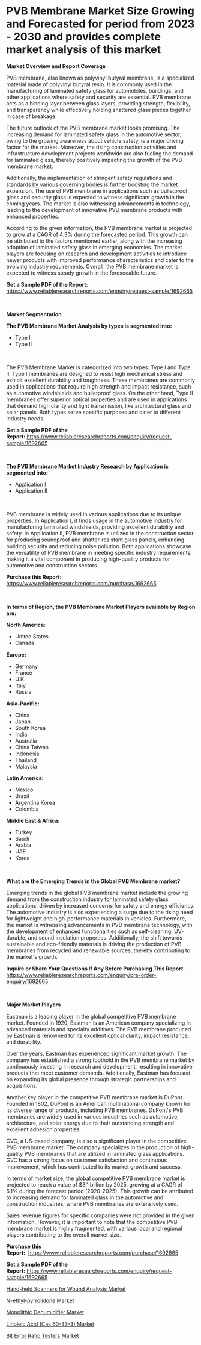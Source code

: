 <p><h1>PVB Membrane Market Size Growing and Forecasted for period from 2023 - 2030 and provides complete market analysis of this market</h1></p><p><strong>Market Overview and Report Coverage</strong></p>
<p><p>PVB membrane, also known as polyvinyl butyral membrane, is a specialized material made of polyvinyl butyral resin. It is commonly used in the manufacturing of laminated safety glass for automobiles, buildings, and other applications where safety and security are essential. PVB membrane acts as a binding layer between glass layers, providing strength, flexibility, and transparency while effectively holding shattered glass pieces together in case of breakage.</p><p>The future outlook of the PVB membrane market looks promising. The increasing demand for laminated safety glass in the automotive sector, owing to the growing awareness about vehicle safety, is a major driving factor for the market. Moreover, the rising construction activities and infrastructure development projects worldwide are also fueling the demand for laminated glass, thereby positively impacting the growth of the PVB membrane market.</p><p>Additionally, the implementation of stringent safety regulations and standards by various governing bodies is further boosting the market expansion. The use of PVB membrane in applications such as bulletproof glass and security glass is expected to witness significant growth in the coming years. The market is also witnessing advancements in technology, leading to the development of innovative PVB membrane products with enhanced properties.</p><p>According to the given information, the PVB membrane market is projected to grow at a CAGR of 4.3% during the forecasted period. This growth can be attributed to the factors mentioned earlier, along with the increasing adoption of laminated safety glass in emerging economies. The market players are focusing on research and development activities to introduce newer products with improved performance characteristics and cater to the evolving industry requirements. Overall, the PVB membrane market is expected to witness steady growth in the foreseeable future.</p></p>
<p><strong>Get a Sample PDF of the Report:</strong> <a href="https://www.reliableresearchreports.com/enquiry/request-sample/1692665">https://www.reliableresearchreports.com/enquiry/request-sample/1692665</a></p>
<p>&nbsp;</p>
<p><strong>Market Segmentation</strong></p>
<p><strong>The PVB Membrane Market Analysis by types is segmented into:</strong></p>
<p><ul><li>Type I</li><li>Type II</li></ul></p>
<p>&nbsp;</p>
<p><p>The PVB Membrane Market is categorized into two types: Type I and Type II. Type I membranes are designed to resist high mechanical stress and exhibit excellent durability and toughness. These membranes are commonly used in applications that require high strength and impact resistance, such as automotive windshields and bulletproof glass. On the other hand, Type II membranes offer superior optical properties and are used in applications that demand high clarity and light transmission, like architectural glass and solar panels. Both types serve specific purposes and cater to different industry needs.</p></p>
<p><strong>Get a Sample PDF of the Report:</strong>&nbsp;<a href="https://www.reliableresearchreports.com/enquiry/request-sample/1692665">https://www.reliableresearchreports.com/enquiry/request-sample/1692665</a></p>
<p>&nbsp;</p>
<p><strong>The PVB Membrane Market Industry Research by Application is segmented into:</strong></p>
<p><ul><li>Application I</li><li>Application II</li></ul></p>
<p>&nbsp;</p>
<p><p>PVB membrane is widely used in various applications due to its unique properties. In Application I, it finds usage in the automotive industry for manufacturing laminated windshields, providing excellent durability and safety. In Application II, PVB membrane is utilized in the construction sector for producing soundproof and shatter-resistant glass panels, enhancing building security and reducing noise pollution. Both applications showcase the versatility of PVB membrane in meeting specific industry requirements, making it a vital component in producing high-quality products for automotive and construction sectors.</p></p>
<p><strong>Purchase this Report:</strong>&nbsp; <a href="https://www.reliableresearchreports.com/purchase/1692665">https://www.reliableresearchreports.com/purchase/1692665</a></p>
<p>&nbsp;</p>
<p><strong>In terms of Region, the PVB Membrane Market Players available by Region are:</strong></p>
<p>
    <p> <strong> North America: </strong>
        <ul>
            <li>United States</li>
            <li>Canada</li>
        </ul>
        </p> 
    <p> <strong> Europe: </strong>
        <ul>
            <li>Germany</li>
            <li>France</li>
            <li>U.K.</li>
            <li>Italy</li>
            <li>Russia</li>
        </ul>
        </p> 
    <p> <strong> Asia-Pacific: </strong>
        <ul>
            <li>China</li>
            <li>Japan</li>
            <li>South Korea</li>
            <li>India</li>
            <li>Australia</li>
            <li>China Taiwan</li>
            <li>Indonesia</li>
            <li>Thailand</li>
            <li>Malaysia</li>
        </ul>
        </p> 
    <p> <strong> Latin America: </strong>
        <ul>
            <li>Mexico</li>
            <li>Brazil</li>
            <li>Argentina Korea</li>
            <li>Colombia</li>
        </ul>
        </p> 
    <p> <strong> Middle East & Africa: </strong>
        <ul>
            <li>Turkey</li>
            <li>Saudi</li>
            <li>Arabia</li>
            <li>UAE</li>
            <li>Korea</li>
        </ul>
    </p>
    </p>
<p>&nbsp;</p>
<p><strong>What are the Emerging Trends in the Global PVB Membrane market?</strong></p>
<p><p>Emerging trends in the global PVB membrane market include the growing demand from the construction industry for laminated safety glass applications, driven by increased concerns for safety and energy efficiency. The automotive industry is also experiencing a surge due to the rising need for lightweight and high-performance materials in vehicles. Furthermore, the market is witnessing advancements in PVB membrane technology, with the development of enhanced functionalities such as self-cleaning, UV-durable, and sound insulation properties. Additionally, the shift towards sustainable and eco-friendly materials is driving the production of PVB membranes from recycled and renewable sources, thereby contributing to the market's growth.</p></p>
<p><strong>Inquire or Share Your Questions If Any Before Purchasing This Report</strong>- <a href="https://www.reliableresearchreports.com/enquiry/pre-order-enquiry/1692665">https://www.reliableresearchreports.com/enquiry/pre-order-enquiry/1692665</a></p>
<p>&nbsp;</p>
<p><strong>Major Market Players</strong></p>
<p><p>Eastman is a leading player in the global competitive PVB membrane market. Founded in 1920, Eastman is an American company specializing in advanced materials and specialty additives. The PVB membrane produced by Eastman is renowned for its excellent optical clarity, impact resistance, and durability.</p><p>Over the years, Eastman has experienced significant market growth. The company has established a strong foothold in the PVB membrane market by continuously investing in research and development, resulting in innovative products that meet customer demands. Additionally, Eastman has focused on expanding its global presence through strategic partnerships and acquisitions.</p><p>Another key player in the competitive PVB membrane market is DuPont. Founded in 1802, DuPont is an American multinational company known for its diverse range of products, including PVB membranes. DuPont's PVB membranes are widely used in various industries such as automotive, architecture, and solar energy due to their outstanding strength and excellent adhesion properties.</p><p>GVC, a US-based company, is also a significant player in the competitive PVB membrane market. The company specializes in the production of high-quality PVB membranes that are utilized in laminated glass applications. GVC has a strong focus on customer satisfaction and continuous improvement, which has contributed to its market growth and success.</p><p>In terms of market size, the global competitive PVB membrane market is projected to reach a value of $3.1 billion by 2025, growing at a CAGR of 6.1% during the forecast period (2020-2025). This growth can be attributed to increasing demand for laminated glass in the automotive and construction industries, where PVB membranes are extensively used.</p><p>Sales revenue figures for specific companies were not provided in the given information. However, it is important to note that the competitive PVB membrane market is highly fragmented, with various local and regional players contributing to the overall market size.</p></p>
<p><strong>Purchase this Report:</strong>&nbsp;&nbsp;<a href="https://www.reliableresearchreports.com/purchase/1692665">https://www.reliableresearchreports.com/purchase/1692665</a></p>
<p></p>
<p><strong>Get a Sample PDF of the Report:</strong>&nbsp;<a href="https://www.reliableresearchreports.com/enquiry/request-sample/1692665">https://www.reliableresearchreports.com/enquiry/request-sample/1692665</a></p>
<p><p><a href="https://medium.com/@angelageorge32/hand-held-scanners-for-wound-analysis-market-size-cagr-trends-2024-2030-f7f91492dd5a">Hand-held Scanners for Wound Analysis Market</a></p><p><a href="https://github.com/shivangireportprime/Market-Research-Report-List-1/blob/main/n-ethyl-pyrrolidone-market.md">N-ethyl-pyrrolidone Market</a></p><p><a href="https://www.linkedin.com/pulse/monolithic-dehumidifier-market-insights-players-forecast/">Monolithic Dehumidifier Market</a></p><p><a href="https://github.com/sheetalreportprime/Market-Research-Report-List-1/blob/main/linoleic-acid-cas-60-33-3-market.md">Linoleic Acid (Cas 60-33-3) Market</a></p><p><a href="https://www.linkedin.com/pulse/bit-error-ratio-testers-market-challenges-opportunities/">Bit Error Ratio Testers Market</a></p></p>